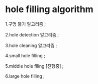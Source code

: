 # hole filling algorithm


1.구멍 뚫기 알고리즘
;

2.hole detection 알고리즘
;

3.hole cleaning 알고리즘
;

4.small hole filling
;

5.middle hole flling [진행중]
;

6.large hole filling
;

